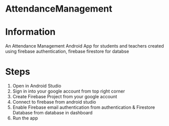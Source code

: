 # AttendanceManagement

# Information

  An Attendance Management Android App for students and teachers created using firebase authentication, firebase firestore for databse
# Steps
1. Open in Android Studio
2. Sign in into your google account from top right corner
3. Create Firebase Project from your google account
4. Connect to firebase from android studio
5. Enable Firebase email authentication from authentication & Firestore Database from database in dashboard
6. Run the app
